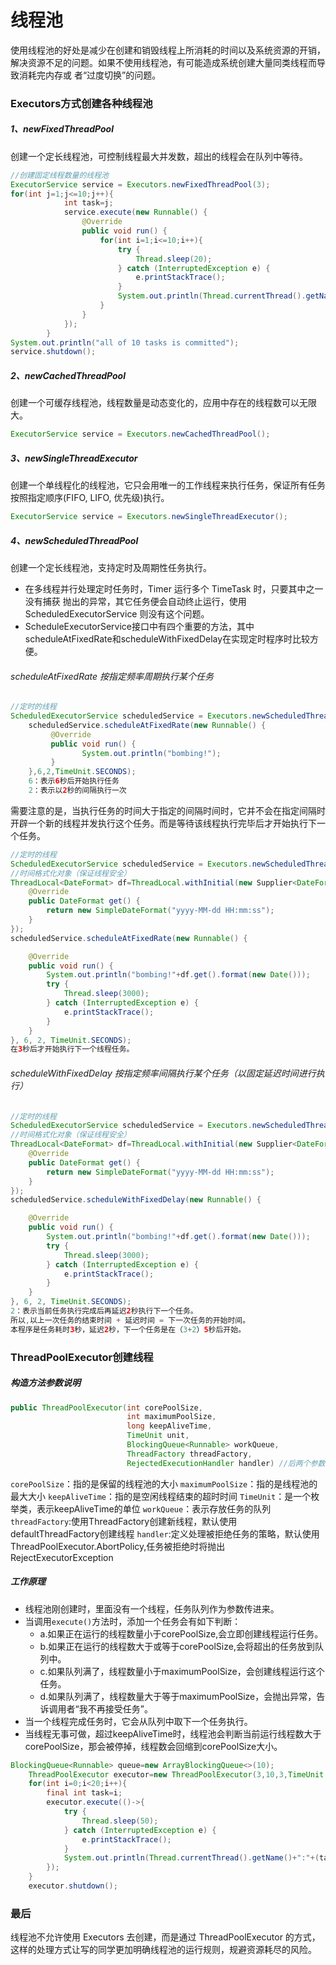 # 线程池
使用线程池的好处是减少在创建和销毁线程上所消耗的时间以及系统资源的开销，解决资源不足的问题。如果不使用线程池，有可能造成系统创建大量同类线程而导致消耗完内存或 者“过度切换”的问题。 

### Executors方式创建各种线程池
##### 1、newFixedThreadPool
创建一个定长线程池，可控制线程最大并发数，超出的线程会在队列中等待。
```java
//创建固定线程数量的线程池
ExecutorService service = Executors.newFixedThreadPool(3);
for(int j=1;j<=10;j++){
            int task=j;
            service.execute(new Runnable() {
                @Override
                public void run() {
                    for(int i=1;i<=10;i++){
                        try {
                            Thread.sleep(20);
                        } catch (InterruptedException e) {
                            e.printStackTrace();
                        }
                        System.out.println(Thread.currentThread().getName()+" is looping of "+i+" for task of "+task);
                    }
                }
            });
        }
System.out.println("all of 10 tasks is committed");
service.shutdown();
```
##### 2、newCachedThreadPool
创建一个可缓存线程池，线程数量是动态变化的，应用中存在的线程数可以无限大。
```java
ExecutorService service = Executors.newCachedThreadPool();
```
##### 3、newSingleThreadExecutor
创建一个单线程化的线程池，它只会用唯一的工作线程来执行任务，保证所有任务按照指定顺序(FIFO, LIFO, 优先级)执行。
```java
ExecutorService service = Executors.newSingleThreadExecutor();
```
##### 4、newScheduledThreadPool
创建一个定长线程池，支持定时及周期性任务执行。
- 在多线程并行处理定时任务时，Timer 运行多个 TimeTask 时，只要其中之一没有捕获 抛出的异常，其它任务便会自动终止运行，使用 ScheduledExecutorService 则没有这个问题。
- ScheduleExecutorService接口中有四个重要的方法，其中scheduleAtFixedRate和scheduleWithFixedDelay在实现定时程序时比较方便。

###### scheduleAtFixedRate 按指定频率周期执行某个任务
```java
//定时的线程
ScheduledExecutorService scheduledService = Executors.newScheduledThreadPool(3);
    scheduledService.scheduleAtFixedRate(new Runnable() {
         @Override
         public void run() {
                System.out.println("bombing!");
         }
    },6,2,TimeUnit.SECONDS);
    6：表示6秒后开始执行任务
    2：表示以2秒的间隔执行一次
```
需要注意的是，当执行任务的时间大于指定的间隔时间时，它并不会在指定间隔时开辟一个新的线程并发执行这个任务。而是等待该线程执行完毕后才开始执行下一个任务。
```java
//定时的线程
ScheduledExecutorService scheduledService = Executors.newScheduledThreadPool(3);
//时间格式化对象（保证线程安全）
ThreadLocal<DateFormat> df=ThreadLocal.withInitial(new Supplier<DateFormat>() {
    @Override
    public DateFormat get() {
        return new SimpleDateFormat("yyyy-MM-dd HH:mm:ss");
    }
});
scheduledService.scheduleAtFixedRate(new Runnable() {

    @Override
    public void run() {
        System.out.println("bombing!"+df.get().format(new Date()));
        try {
            Thread.sleep(3000);
        } catch (InterruptedException e) {
            e.printStackTrace();
        }
    }
}, 6, 2, TimeUnit.SECONDS);
在3秒后才开始执行下一个线程任务。
```
###### scheduleWithFixedDelay 按指定频率间隔执行某个任务（以固定延迟时间进行执行）
```java
//定时的线程
ScheduledExecutorService scheduledService = Executors.newScheduledThreadPool(3);
//时间格式化对象（保证线程安全）
ThreadLocal<DateFormat> df=ThreadLocal.withInitial(new Supplier<DateFormat>() {
    @Override
    public DateFormat get() {
        return new SimpleDateFormat("yyyy-MM-dd HH:mm:ss");
    }
});
scheduledService.scheduleWithFixedDelay(new Runnable() {

    @Override
    public void run() {
        System.out.println("bombing!"+df.get().format(new Date()));
        try {
            Thread.sleep(3000);
        } catch (InterruptedException e) {
            e.printStackTrace();
        }
    }
}, 6, 2, TimeUnit.SECONDS);
2：表示当前任务执行完成后再延迟2秒执行下一个任务。
所以,以上一次任务的结束时间 + 延迟时间 = 下一次任务的开始时间。
本程序是任务耗时3秒，延迟2秒，下一个任务是在（3+2）5秒后开始。
```
### ThreadPoolExecutor创建线程
##### 构造方法参数说明
```java
public ThreadPoolExecutor(int corePoolSize,
                          int maximumPoolSize,
                          long keepAliveTime,
                          TimeUnit unit,
                          BlockingQueue<Runnable> workQueue,
                          ThreadFactory threadFactory,
                          RejectedExecutionHandler handler) //后两个参数为可选参数
```
`corePoolSize`：指的是保留的线程池的大小
`maximumPoolSize`：指的是线程池的最大大小
`keepAliveTime`：指的是空闲线程结束的超时时间
`TimeUnit`：是一个枚举类，表示keepAliveTime的单位
`workQueue`：表示存放任务的队列
`threadFactory`:使用ThreadFactory创建新线程，默认使用defaultThreadFactory创建线程
`handler`:定义处理被拒绝任务的策略，默认使用ThreadPoolExecutor.AbortPolicy,任务被拒绝时将抛出RejectExecutorException
##### 工作原理
- 线程池刚创建时，里面没有一个线程，任务队列作为参数传进来。
- 当调用`execute()`方法时，添加一个任务会有如下判断：
   - a.如果正在运行的线程数量小于corePoolSize,会立即创建线程运行任务。
   - b.如果正在运行的线程数大于或等于corePoolSize,会将超出的任务放到队列中。
   - c.如果队列满了，线程数量小于maximumPoolSize，会创建线程运行这个任务。
   - d.如果队列满了，线程数量大于等于maximumPoolSize，会抛出异常，告诉调用者“我不再接受任务”。
- 当一个线程完成任务时，它会从队列中取下一个任务执行。
- 当线程无事可做，超过keepAliveTime时，线程池会判断当前运行线程数大于corePoolSize，那会被停掉，线程数会回缩到corePoolSize大小。
```java
BlockingQueue<Runnable> queue=new ArrayBlockingQueue<>(10);
    ThreadPoolExecutor executor=new ThreadPoolExecutor(3,10,3,TimeUnit.SECONDS,queue);
    for(int i=0;i<20;i++){
        final int task=i;
        executor.execute(()->{
            try {
                Thread.sleep(50);
            } catch (InterruptedException e) {
                e.printStackTrace();
            }
            System.out.println(Thread.currentThread().getName()+":"+(task+1));
        });
    }
    executor.shutdown();
```
### 最后
线程池不允许使用 Executors 去创建，而是通过 ThreadPoolExecutor 的方式，这样的处理方式让写的同学更加明确线程池的运行规则，规避资源耗尽的风险。



